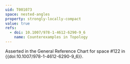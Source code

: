 ```yaml
---
uid: T001073
space: nested-angles
property: strongly-locally-compact
value: true
refs:
  - doi: 10.1007/978-1-4612-6290-9_6
    name: Counterexamples in Topology
---
```

Asserted in the General Reference Chart for space #122 in
{{doi:10.1007/978-1-4612-6290-9_6}}.
